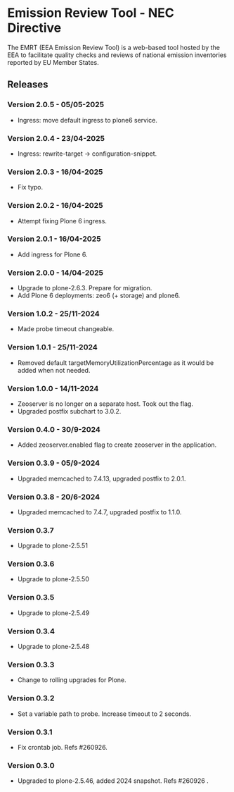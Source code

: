 # Emission Review Tool - NEC Directive

The EMRT (EEA Emission Review Tool) is a web-based tool hosted by the EEA to facilitate quality checks and reviews of national emission inventories reported by EU Member States.

## Releases

### Version 2.0.5 - 05/05-2025
- Ingress: move default ingress to plone6 service.

### Version 2.0.4 - 23/04-2025
- Ingress: rewrite-target -> configuration-snippet.

### Version 2.0.3 - 16/04-2025
- Fix typo.

### Version 2.0.2 - 16/04-2025
- Attempt fixing Plone 6 ingress.

### Version 2.0.1 - 16/04-2025
- Add ingress for Plone 6.

### Version 2.0.0 - 14/04-2025
- Upgrade to plone-2.6.3. Prepare for migration.
- Add Plone 6 deployments: zeo6 (+ storage) and plone6.

### Version 1.0.2 - 25/11-2024
- Made probe timeout changeable.

### Version 1.0.1 - 25/11-2024
- Removed default targetMemoryUtilizationPercentage as it would be added when not needed.

### Version 1.0.0 - 14/11-2024
- Zeoserver is no longer on a separate host. Took out the flag.
- Upgraded postfix subchart to 3.0.2.

### Version 0.4.0 - 30/9-2024
- Added zeoserver.enabled flag to create zeoserver in the application.

### Version 0.3.9 - 05/9-2024
- Upgraded memcached to 7.4.13, upgraded postfix to 2.0.1.

### Version 0.3.8 - 20/6-2024
- Upgraded memcached to 7.4.7, upgraded postfix to 1.1.0.

### Version 0.3.7
- Upgrade to plone-2.5.51

### Version 0.3.6
- Upgrade to plone-2.5.50

### Version 0.3.5
- Upgrade to plone-2.5.49

### Version 0.3.4
- Upgrade to plone-2.5.48

### Version 0.3.3
- Change to rolling upgrades for Plone.

### Version 0.3.2
- Set a variable path to probe. Increase timeout to 2 seconds.

### Version 0.3.1
- Fix crontab job. Refs #260926.

### Version 0.3.0
- Upgraded to plone-2.5.46, added 2024 snapshot. Refs #260926 .
